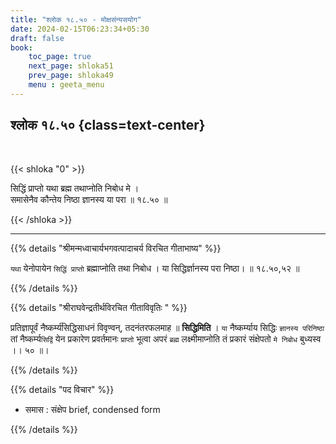 ```yaml
---
title: "श्लोक १८.५० - मोक्षसंन्यसयोग"
date: 2024-02-15T06:23:34+05:30
draft: false
book:
    toc_page: true
    next_page: shloka51
    prev_page: shloka49
    menu : geeta_menu
---
```




## श्लोक १८.५० {class=text-center}

<br/>

{{< shloka  "0"  >}}

सिद्धिं प्राप्तो यथा ब्रह्म तथाप्नोति निबोध मे ।  
समासेनैव कौन्तेय निष्ठा ज्ञानस्य या परा ॥ १८.५० ॥

{{< /shloka >}}

---


{{% details "श्रीमन्मध्वाचार्यभगवत्पादाचर्य विरचित  गीताभाष्य" %}}

`यथा` येनोपायेन `सिद्धिं प्राप्तो` ब्रह्माप्नोति तथा निबोध । 
या सिद्धिर्ज्ञानस्य परा निष्ठा।  ॥ १८.५०,५२ ॥

{{% /details %}}



{{% details "श्रीराघवेन्द्रतीर्थविरचित गीताविवृतिः " %}}

प्रतिज्ञापूर्वं नैष्कर्म्य॑सिद्धिसाधनं विवृण्वन्‌, तदनंतरफलमाह
॥ **सिद्धिमिति** । `या` नैष्कर्म्याय सिद्धिः `ज्ञानस्य परिनिष्ठा` तां 
नैष्कर्म्य`सिद्विं` येन प्रकारेण प्रवर्तमानः `प्राप्तो` भूत्वा अपरं `ब्रह्म` लक्ष्मीमाप्नोति
तं प्रकारं संक्षेपतो `मे निबोध` बुध्यस्व ।। ५० ॥।

{{% /details %}}



{{% details "पद विचार" %}}

- समास : संक्षेप brief, condensed form

{{% /details %}}
